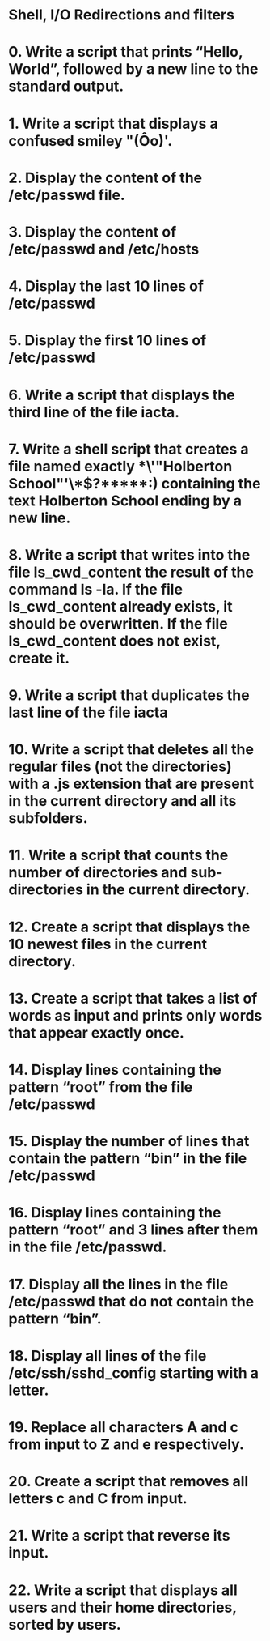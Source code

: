 # Shell, I/O Redirections and filters

# 0. Write a script that prints “Hello, World”, followed by a new line to the standard output.

# 1. Write a script that displays a confused smiley "(Ôo)'.

# 2. Display the content of the /etc/passwd file.

# 3. Display the content of /etc/passwd and /etc/hosts

# 4. Display the last 10 lines of /etc/passwd

# 5. Display the first 10 lines of /etc/passwd

# 6. Write a script that displays the third line of the file iacta.

# 7. Write a shell script that creates a file named exactly \*\\'"Holberton School"\'\\*$\?\*\*\*\*\*:) containing the text Holberton School ending by a new line.

# 8. Write a script that writes into the file ls_cwd_content the result of the command ls -la. If the file ls_cwd_content already exists, it should be overwritten. If the file ls_cwd_content does not exist, create it.

# 9. Write a script that duplicates the last line of the file iacta

# 10. Write a script that deletes all the regular files (not the directories) with a .js extension that are present in the current directory and all its subfolders.

# 11. Write a script that counts the number of directories and sub-directories in the current directory.

# 12. Create a script that displays the 10 newest files in the current directory.

# 13. Create a script that takes a list of words as input and prints only words that appear exactly once.

# 14. Display lines containing the pattern “root” from the file /etc/passwd

# 15. Display the number of lines that contain the pattern “bin” in the file /etc/passwd

# 16. Display lines containing the pattern “root” and 3 lines after them in the file /etc/passwd.

# 17. Display all the lines in the file /etc/passwd that do not contain the pattern “bin”.

# 18. Display all lines of the file /etc/ssh/sshd_config starting with a letter.

# 19. Replace all characters A and c from input to Z and e respectively.

# 20. Create a script that removes all letters c and C from input.

# 21. Write a script that reverse its input.

# 22. Write a script that displays all users and their home directories, sorted by users.

